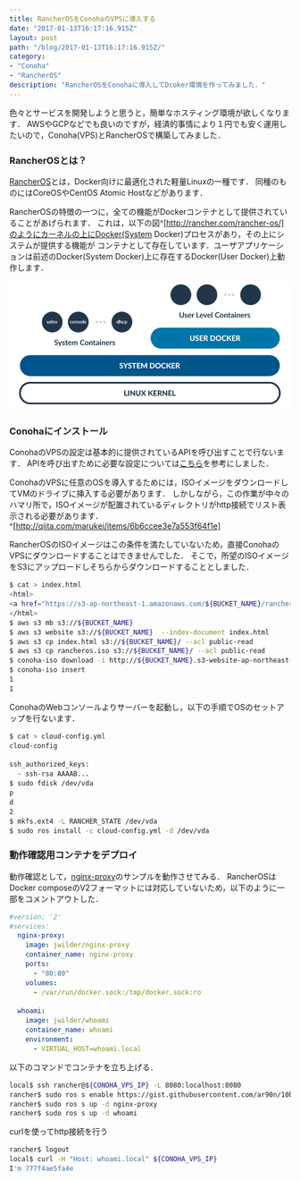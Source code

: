 ```yaml
---
title: RancherOSをConohaのVPSに導入する
date: "2017-01-13T16:17:16.915Z"
layout: post
path: "/blog/2017-01-13T16:17:16.915Z/"
category:
- "Conoha"
- "RancherOS"
description: "RancherOSをConohaに導入してDcoker環境を作ってみました．"
---
```


色々とサービスを開発しようと思うと，簡単なホスティング環境が欲しくなります．
AWSやGCPなどでも良いのですが，経済的事情により１円でも安く運用したいので，Conoha(VPS)とRancherOSで構築してみました．

### RancherOSとは？

[RancherOS](http://rancher.com/rancher-os/)とは，Docker向けに最適化された軽量Linuxの一種です．
同種のものにはCoreOSやCentOS Atomic Hostなどがあります．

RancherOSの特徴の一つに，全ての機能がDockerコンテナとして提供されていることがあげられます．
これは，以下の図^[http://rancher.com/rancher-os/]のようにカーネルの上にDocker(System Docker)プロセスがあり，その上にシステムが提供する機能が
コンテナとして存在しています．ユーザアプリケーションは前述のDocker(System Docker)上に存在するDocker(User Docker)上動作します．

![rancheros-container](./rancheros_container.png)

### Conohaにインストール

ConohaのVPSの設定は基本的に提供されているAPIを呼び出すことで行ないます．
APIを呼び出すために必要な設定については[こちら](https://www.conoha.jp/guide/apitokens.php)を参考にしました．

ConohaのVPSに任意のOSを導入するためには，ISOイメージをダウンロードしてVMのドライブに挿入する必要があります．
しかしながら，この作業が中々のハマリ所で，ISOイメージが配置されているディレクトリがhttp接続でリスト表示される必要があります． ^[http://qiita.com/marukei/items/6b6ccee3e7a553f64f1e]

RancherOSのISOイメージはこの条件を満たしていないため，直接ConohaのVPSにダウンロードすることはできませんでした．
そこで，所望のISOイメージをS3にアップロードしそちらからダウンロードすることとしました．

```bash
$ cat > index.html
<html>
<a href="https://s3-ap-northeast-1.amazonaws.com/${BUCKET_NAME}/rancheros.iso">rancheros.iso</a>
</html>
$ aws s3 mb s3://${BUCKET_NAME}
$ aws s3 website s3://${BUCKET_NAME}  --index-document index.html
$ aws s3 cp index.html s3://${BUCKET_NAME}/ --acl public-read
$ aws s3 cp rancheros.iso s3://${BUCKET_NAME}/ --acl public-read
$ conoha-iso download -i http://${BUCKET_NAME}.s3-website-ap-northeast-1.amazonaws.com/rancheros.iso
$ conoha-iso insert
1
1
```

ConohaのWebコンソールよりサーバーを起動し，以下の手順でOSのセットアップを行ないます．

```bash
$ cat > cloud-config.yml
cloud-config

ssh_authorized_keys:
  - ssh-rsa AAAAB...
$ sudo fdisk /dev/vda
p
d
2
$ mkfs.ext4 -L RANCHER_STATE /dev/vda
$ sudo ros install -c cloud-config.yml -d /dev/vda
```
### 動作確認用コンテナをデプロイ

動作確認として，[nginx-proxy](https://github.com/jwilder/nginx-proxy)のサンプルを動作させてみる．
RancherOSはDocker composeのV2フォーマットには対応していないため，以下のように一部をコメントアウトした．

```yml
#version: '2'
#services:
  nginx-proxy:
    image: jwilder/nginx-proxy
    container_name: nginx-proxy
    ports:
      - "80:80"
    volumes:
      - /var/run/docker.sock:/tmp/docker.sock:ro

  whoami:
    image: jwilder/whoami
    container_name: whoami
    environment:
      - VIRTUAL_HOST=whoami.local
```

以下のコマンドでコンテナを立ち上げる．

```bash
local$ ssh rancher@${CONOHA_VPS_IP} -L 8080:localhost:8080
rancher$ sudo ros s enable https://gist.githubusercontent.com/ar90n/10bb4b07d39495bc8c235301da207834/raw/3bea3cf17a893d8a1da63fe4bfbb30dcd919dde2/docker-compose.yml
rancher$ sudo ros s up -d nginx-proxy
rancher$ sudo ros s up -d whoami
```

curlを使ってhttp接続を行う

```bash
rancher$ logout
local$ curl -H "Host: whoami.local" ${CONOHA_VPS_IP}
I'm 777f4ae5fa4e
```
